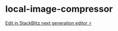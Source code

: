 # local-image-compressor

[Edit in StackBlitz next generation editor ⚡️](https://stackblitz.com/~/github.com/amithcabraal/local-image-compressor)